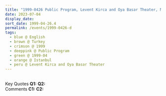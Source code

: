 ```yaml
---
title: "1999-0426 Public Program, Levent Kirca and Oya Basar Theater, Maçka-Istanbul, Istanbul, Turkey"
date: 2023-07-04
display_date: 
sort_date: 1999-04-26.4
permalink: /events/1999-0426-d
tags:
  - blue @ English
  - brown @ Turkey
  - crimson @ 1999
  - deeppink @ Public Program
  - green @ 1999-04
  - orange @ Istanbul
  - peru @ Levent Kirca and Oya Basar Theater
---
```


<br>

<wave-list>
  <list-title color="DarkSeaGreen" width="55">Key Quotes</list-title>
  <list-item color="BlanchedAlmond" width="280"><b>Q1:</b> <i></i></list-item>
  <list-item color="Lavender" width="280"><b>Q2:</b> <i></i></list-item>
</wave-list>

<br>

<wave-list>
  <list-title color="DarkSeaGreen" width="55">Comments</list-title>
  <list-item color="BlanchedAlmond" width="280"><b>C1:</b> <i></i></list-item>
  <list-item color="Lavender" width="280"><b>C2:</b> <i></i></list-item>
</wave-list>